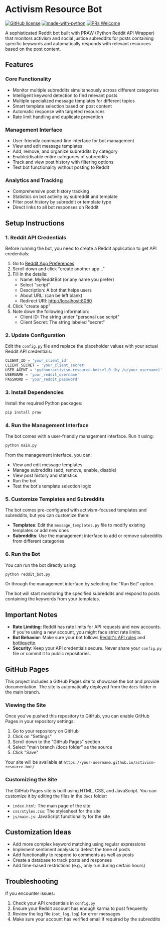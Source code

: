 # Activism Resource Bot

[![GitHub license](https://img.shields.io/github/license/Naereen/StrapDown.js.svg)](https://github.com/your-username/activism-resource-bot/blob/main/LICENSE)
[![made-with-python](https://img.shields.io/badge/Made%20with-Python-1f425f.svg)](https://www.python.org/)
[![PRs Welcome](https://img.shields.io/badge/PRs-welcome-brightgreen.svg)](http://makeapullrequest.com)

A sophisticated Reddit bot built with PRAW (Python Reddit API Wrapper) that monitors activism and social justice subreddits for posts containing specific keywords and automatically responds with relevant resources based on the post content.

## Features

### Core Functionality

- Monitor multiple subreddits simultaneously across different categories
- Intelligent keyword detection to find relevant posts
- Multiple specialized message templates for different topics
- Smart template selection based on post content
- Automatic response with targeted resources
- Rate limit handling and duplicate prevention

### Management Interface

- User-friendly command-line interface for bot management
- View and edit message templates
- Add, remove, and organize subreddits by category
- Enable/disable entire categories of subreddits
- Track and view post history with filtering options
- Test bot functionality without posting to Reddit

### Analytics and Tracking

- Comprehensive post history tracking
- Statistics on bot activity by subreddit and template
- Filter post history by subreddit or template type
- Direct links to all bot responses on Reddit

## Setup Instructions

### 1. Reddit API Credentials

Before running the bot, you need to create a Reddit application to get API credentials:

1. Go to [Reddit App Preferences](https://www.reddit.com/prefs/apps)
2. Scroll down and click "create another app..."
3. Fill in the details:
   - Name: MyRedditBot (or any name you prefer)
   - Select "script"
   - Description: A bot that helps users
   - About URL: (can be left blank)
   - Redirect URI: [http://localhost:8080](http://localhost:8080)
4. Click "create app"
5. Note down the following information:
   - Client ID: The string under "personal use script"
   - Client Secret: The string labeled "secret"

### 2. Update Configuration

Edit the `config.py` file and replace the placeholder values with your actual Reddit API credentials:

```python
CLIENT_ID = 'your_client_id'
CLIENT_SECRET = 'your_client_secret'
USER_AGENT = 'python:activism-resource-bot:v1.0 (by /u/your_username)'
USERNAME = 'your_reddit_username'
PASSWORD = 'your_reddit_password'
```

### 3. Install Dependencies

Install the required Python packages:

```bash
pip install praw
```

### 4. Run the Management Interface

The bot comes with a user-friendly management interface. Run it using:

```bash
python main.py
```

From the management interface, you can:

- View and edit message templates
- Manage subreddits (add, remove, enable, disable)
- View post history and statistics
- Run the bot
- Test the bot's template selection logic

### 5. Customize Templates and Subreddits

The bot comes pre-configured with activism-focused templates and subreddits, but you can customize them:

- **Templates**: Edit the `message_templates.py` file to modify existing templates or add new ones
- **Subreddits**: Use the management interface to add or remove subreddits from different categories

### 6. Run the Bot

You can run the bot directly using:

```bash
python reddit_bot.py
```

Or through the management interface by selecting the "Run Bot" option.

The bot will start monitoring the specified subreddits and respond to posts containing the keywords from your templates.

## Important Notes

- **Rate Limiting**: Reddit has rate limits for API requests and new accounts. If you're using a new account, you might face strict rate limits.
- **Bot Behavior**: Make sure your bot follows [Reddit's API rules](https://www.reddit.com/wiki/api) and [bottiquette](https://www.reddit.com/wiki/bottiquette).
- **Security**: Keep your API credentials secure. Never share your `config.py` file or commit it to public repositories.

## GitHub Pages

This project includes a GitHub Pages site to showcase the bot and provide documentation. The site is automatically deployed from the `docs` folder in the main branch.

### Viewing the Site

Once you've pushed this repository to GitHub, you can enable GitHub Pages in your repository settings:

1. Go to your repository on GitHub
2. Click on "Settings"
3. Scroll down to the "GitHub Pages" section
4. Select "main branch /docs folder" as the source
5. Click "Save"

Your site will be available at `https://your-username.github.io/activism-resource-bot/`

### Customizing the Site

The GitHub Pages site is built using HTML, CSS, and JavaScript. You can customize it by editing the files in the `docs` folder:

- `index.html`: The main page of the site
- `css/styles.css`: The stylesheet for the site
- `js/main.js`: JavaScript functionality for the site

## Customization Ideas

- Add more complex keyword matching using regular expressions
- Implement sentiment analysis to detect the tone of posts
- Add functionality to respond to comments as well as posts
- Create a database to track posts and responses
- Add time-based restrictions (e.g., only run during certain hours)

## Troubleshooting

If you encounter issues:

1. Check your API credentials in `config.py`
2. Ensure your Reddit account has enough karma to post frequently
3. Review the log file (`bot_log.log`) for error messages
4. Make sure your account has verified email if required by the subreddits
